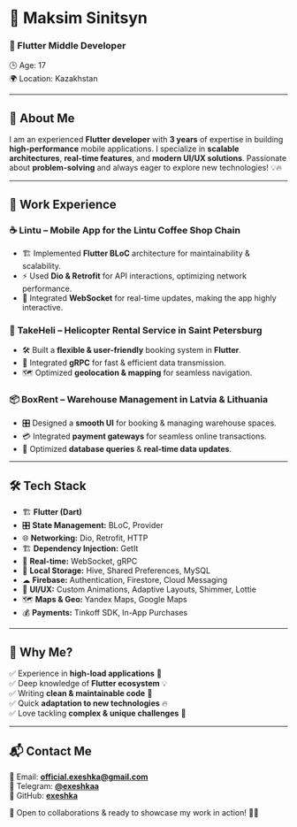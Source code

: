 # 🚀 Maksim Sinitsyn  
### 🎯 Flutter Middle Developer  
🕒 Age: 17  
🌍 Location: Kazakhstan  

---

## 🎨 About Me  
I am an experienced **Flutter developer** with **3 years** of expertise in building **high-performance** mobile applications. I specialize in **scalable architectures**, **real-time features**, and **modern UI/UX solutions**. Passionate about **problem-solving** and always eager to explore new technologies! 💡🔥

---

## 💼 Work Experience  
### ☕ **Lintu** – Mobile App for the Lintu Coffee Shop Chain  
- 🏗 Implemented **Flutter BLoC** architecture for maintainability & scalability.  
- ⚡ Used **Dio & Retrofit** for API interactions, optimizing network performance.  
- 🔗 Integrated **WebSocket** for real-time updates, making the app highly interactive.  

### 🚁 **TakeHeli** – Helicopter Rental Service in Saint Petersburg  
- 🛠 Built a **flexible & user-friendly** booking system in **Flutter**.  
- 🔄 Integrated **gRPC** for fast & efficient data transmission.  
- 🗺 Optimized **geolocation & mapping** for seamless navigation.  

### 📦 **BoxRent** – Warehouse Management in Latvia & Lithuania  
- 🎛 Designed a **smooth UI** for booking & managing warehouse spaces.  
- 💳 Integrated **payment gateways** for seamless online transactions.  
- 📡 Optimized **database queries** & **real-time data updates**.  

---

## 🛠 Tech Stack  
- 🏗 **Flutter (Dart)**  
- 🎛 **State Management:** BLoC, Provider  
- 🌐 **Networking:** Dio, Retrofit, HTTP  
- 🏗 **Dependency Injection:** GetIt  
- 🔗 **Real-time:** WebSocket, gRPC  
- 💾 **Local Storage:** Hive, Shared Preferences, MySQL  
- ☁ **Firebase:** Authentication, Firestore, Cloud Messaging  
- 🎨 **UI/UX:** Custom Animations, Adaptive Layouts, Shimmer, Lottie  
- 🗺 **Maps & Geo:** Yandex Maps, Google Maps  
- 💰 **Payments:** Tinkoff SDK, In-App Purchases  

---

## 🤩 Why Me?  
✅ Experience in **high-load applications** 🚀  
✅ Deep knowledge of **Flutter ecosystem** 💡  
✅ Writing **clean & maintainable code** 🧹  
✅ Quick **adaptation to new technologies** 🔥  
✅ Love tackling **complex & unique challenges** 🎯  

---

## 📬 Contact Me  
📧 Email: **official.exeshka@gmail.com**  
📱 Telegram: **[@exeshkaa](https://t.me/exeshkaa)**  
💼 GitHub: **[exeshka](https://github.com/exeshka?tab=repositories)**  

💬 Open to collaborations & ready to showcase my work in action! 🚀🎉
